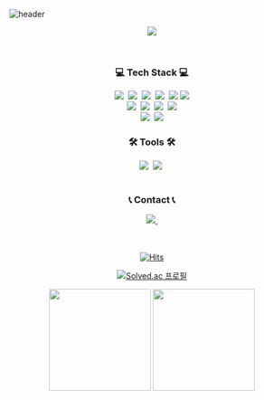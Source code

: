 <!--타이틀 부분-->
![header](https://capsule-render.vercel.app/api?type=waving&color=gradient&height=120&animation=fadeIn&section=footer&text=TaeSan+Choi&fontAlign=70)


<p align="center">
  <a href="https://git.io/typing-svg">
    <img src="https://readme-typing-svg.demolab.com/?lines=Welcome+to+TaeSan's+Github!;&font=Redressed&size=40&color=FFF">
  </a>
</p>

<br>

<h3 align="center">💻 Tech Stack 💻</h3>
<p align="center">
<img src="https://img.shields.io/badge/java-007396?style=for-the-badge&logo=Java&logoColor=white"/>&nbsp  
<img src="https://img.shields.io/badge/Python-3766AB?style=for-the-badge&logo=Python&logoColor=white"/>&nbsp 
<img src="https://img.shields.io/badge/C-00599C?style=for-the-badge&logo=c&logoColor=white"/>&nbsp
<img src="https://img.shields.io/badge/Javascript-ffb13b?style=for-the-badge&logo=javascript&logoColor=white"/>&nbsp
<img src="https://img.shields.io/badge/HTML5-E34F26?style=for-the-badge&logo=HTML5&logoColor=white">
<img src="https://img.shields.io/badge/CSS3-1572B6?style=for-the-badge&logo=CSS3&logoColor=white">

<br>
<img src="https://img.shields.io/badge/Spring-6DB33F?style=for-the-badge&logo=Spring&logoColor=white"/>&nbsp
<img src="https://img.shields.io/badge/SpringBoot-6DB33F?style=for-the-badge&logo=SpringBoot&logoColor=white"/>&nbsp 
<!--<img src="https://img.shields.io/badge/Node.js-339933?style=for-the-badge&logo=Node.js&logoColor=white"/>&nbsp-->
<img src="https://img.shields.io/badge/React-20232a?style=for-the-badge&logo=React&logoColor=61DAFB"/>&nbsp
<img src="https://img.shields.io/badge/Vue.js-4FC08D?style=for-the-badge&logo=Vue.js&logoColor=white"/>
<br>
<img src="https://img.shields.io/badge/Mysql-007396?style=for-the-badge&logo=MySql&logoColor=white"/>&nbsp
<img src="https://img.shields.io/badge/MariaDB-003545?style=for-the-badge&logo=mariaDB&logoColor=white"/>

[//]: # (<img src="https://img.shields.io/badge/MongoDB-47A248?style=flat-square&logo=MongoDB&logoColor=white"/>)
<!--   <img src="https://img.shields.io/badge/AWS-232F3E?style=flat-square&logo=AmazonAWS&logoColor=white"/></a>&nbsp 
  <img src="https://img.shields.io/badge/Docker-2496ED?style=flat-square&logo=Docker&logoColor=white"/></a>&nbsp 
  <img src="https://img.shields.io/badge/Jenkins-D24939?style=flat-square&logo=Jenkins&logoColor=white"/></a>&nbsp  -->
</p>




<h3 align="center">🛠 Tools 🛠</h3>
<div align="center">
 <img src="https://img.shields.io/badge/Git-F05033?style=for-the-badge&logo=git&logoColor=white" />&nbsp
<img src="https://img.shields.io/badge/Github-181717?style=for-the-badge&logo=github&logoColor=white" />&nbsp
</div>

<br>
<h3 align="center">📞 Contact 📞</h3>
<div align="center">

  <a href="mailto:xotks7524@gmail,com">
<img src="https://img.shields.io/badge/Gmail-D14836?style=for-the-badge&logo=gmail&logoColor=white" />&nbsp
  </a>
</div>

<div align="center">

<br>
<br>

[![Hits](https://hits.seeyoufarm.com/api/count/incr/badge.svg?url=https%3A%2F%2Fgithub.com%2FChoiTaeSan&count_bg=%23B5B2FF&title_bg=%236B66FF&icon=&icon_color=%23E7E7E7&title=Hits&edge_flat=false)](https://hits.seeyoufarm.com)
</div>

<div align="center">

[![Solved.ac 프로필](http://mazassumnida.wtf/api/v2/generate_badge?boj=xotks7524)](https://solved.ac/xotks7524)

</div>




<div align="center">

<p>
  <img height="180em" src="https://github-readme-stats.vercel.app/api?username=Tae4an&show_icons=true&include_all_commits=true&bg_color=30,BDBDBD,6A84B7&title_color=fff&text_color=fff">
  <img height="180em" src="https://github-readme-stats.vercel.app/api/top-langs/?username=Tae4an&layout=compact&bg_color=30,BDBDBD,6A84B7&title_color=fff&text_color=fff">
</p>
</div>

